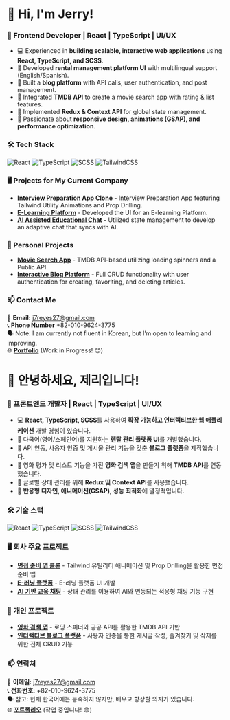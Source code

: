 # 👋 Hi, I'm Jerry!

### 🚀 Frontend Developer | React | TypeScript | UI/UX

- 💻 Experienced in **building scalable, interactive web applications** using **React, TypeScript, and SCSS**.
- 🔹 Developed **rental management platform UI** with multilingual support (English/Spanish).
- 🔹 Built a **blog platform** with API calls, user authentication, and post management.
- 🔹 Integrated **TMDB API** to create a movie search app with rating & list features.
- 🔹 Implemented **Redux & Context API** for global state management.
- 🎨 Passionate about **responsive design, animations (GSAP), and performance optimization**.



### 🛠 Tech Stack
![React](https://img.shields.io/badge/React-20232A?style=flat&logo=react&logoColor=61DAFB)
![TypeScript](https://img.shields.io/badge/TypeScript-3178C6?style=flat&logo=typescript&logoColor=white)
![SCSS](https://img.shields.io/badge/SCSS-CF649A?style=flat&logo=sass&logoColor=white)
![TailwindCSS](https://img.shields.io/badge/TailwindCSS-38B2AC?style=flat&logo=tailwind-css&logoColor=white)

### 🖥️ Projects for My Current Company
- **[Interview Preparation App Clone](https://aida-frontend-j7reyes27-jerrys-projects-78bb1135.vercel.app/)** - Interview Preparation App featuring Tailwind Utility Animations and Prop Drilling. 
- **[E-Learning Platform](https://youtu.be/cA8hFePShEs)** - Developed the UI for an E-learning Platform. 
- **[AI Assisted Educational Chat](https://youtu.be/cA8hFePShEs)** - Utilized state management to develop an adaptive chat that syncs with AI. 

### 📌 Personal Projects
- **[Movie Search App](https://movie-application-gules.vercel.app/)** - TMDB API-based utilizing loading spinners and a Public API. 
- **[Interactive Blog Platform](https://blog-platform-livid-one.vercel.app/?page=1)** - Full CRUD functionality with user authentication for creating, favoriting, and deleting articles. 


### 📫 Contact Me  
📩 **Email:** j7reyes27@gmail.com  
📞 **Phone Number** +82-010-9624-3775  
🗣️ Note: I am currently not fluent in Korean, but I’m open to learning and improving.  
🌐 **[Portfolio](https://portfolio-jerrys-projects-78bb1135.vercel.app/)** (Work in Progress! 😊)



# 👋 안녕하세요, 제리입니다!

### 🚀 프론트엔드 개발자 | React | TypeScript | UI/UX

- 💻 **React, TypeScript, SCSS**를 사용하여 **확장 가능하고 인터랙티브한 웹 애플리케이션** 개발 경험이 있습니다.
- 🔹 다국어(영어/스페인어)를 지원하는 **렌탈 관리 플랫폼 UI**를 개발했습니다.
- 🔹 API 연동, 사용자 인증 및 게시물 관리 기능을 갖춘 **블로그 플랫폼**을 제작했습니다.
- 🔹 영화 평가 및 리스트 기능을 가진 **영화 검색 앱**을 만들기 위해 **TMDB API**를 연동했습니다.
- 🔹 글로벌 상태 관리를 위해 **Redux 및 Context API**를 사용했습니다.
- 🎨 **반응형 디자인, 애니메이션(GSAP), 성능 최적화**에 열정적입니다.

### 🛠 기술 스택
![React](https://img.shields.io/badge/React-20232A?style=flat&logo=react&logoColor=61DAFB)
![TypeScript](https://img.shields.io/badge/TypeScript-3178C6?style=flat&logo=typescript&logoColor=white)
![SCSS](https://img.shields.io/badge/SCSS-CF649A?style=flat&logo=sass&logoColor=white)
![TailwindCSS](https://img.shields.io/badge/TailwindCSS-38B2AC?style=flat&logo=tailwind-css&logoColor=white)

### 🖥️ 회사 주요 프로젝트
- **[면접 준비 앱 클론](https://aida-frontend-j7reyes27-jerrys-projects-78bb1135.vercel.app/)** - Tailwind 유틸리티 애니메이션 및 Prop Drilling을 활용한 면접 준비 앱
- **[E-러닝 플랫폼](https://youtu.be/cA8hFePShEs)** - E-러닝 플랫폼 UI 개발
- **[AI 기반 교육 채팅](https://youtu.be/cA8hFePShEs)** - 상태 관리를 이용하여 AI와 연동되는 적응형 채팅 기능 구현

### 📌 개인 프로젝트
- **[영화 검색 앱](https://movie-application-gules.vercel.app/)** - 로딩 스피너와 공공 API를 활용한 TMDB API 기반
- **[인터랙티브 블로그 플랫폼](https://blog-platform-livid-one.vercel.app/?page=1)** - 사용자 인증을 통한 게시글 작성, 즐겨찾기 및 삭제를 위한 전체 CRUD 기능

### 📫 연락처  
📩 **이메일:** j7reyes27@gmail.com  
📞 **전화번호:** +82-010-9624-3775  
🗣️ 참고: 현재 한국어에는 능숙하지 않지만, 배우고 향상할 의지가 있습니다.  
🌐 **[포트폴리오](https://portfolio-jerrys-projects-78bb1135.vercel.app/)** (작업 중입니다! 😊)


